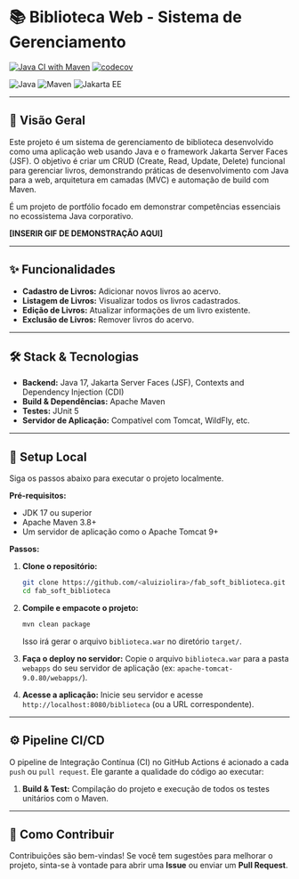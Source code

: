# 📚 Biblioteca Web - Sistema de Gerenciamento

[![Java CI with Maven](https://github.com/aluiziolira/fab_soft_biblioteca/actions/workflows/ci-build-test.yml/badge.svg)](https://github.com/aluiziolira/fab_soft_biblioteca/actions/workflows/ci-build-test.yml)
[![codecov](https://codecov.io/gh/aluiziolira/fab_soft_biblioteca/graph/badge.svg?token=SEU_TOKEN_CODECOV)](https://codecov.io/gh/aluiziolira/fab_soft_biblioteca)

![Java](https://img.shields.io/badge/Java-17-blue.svg) ![Maven](https://img.shields.io/badge/Maven-4.0.0-red.svg) ![Jakarta EE](https://img.shields.io/badge/Jakarta--EE-JSF-orange.svg)

---

## 📖 Visão Geral

Este projeto é um sistema de gerenciamento de biblioteca desenvolvido como uma aplicação web usando Java e o framework Jakarta Server Faces (JSF). O objetivo é criar um CRUD (Create, Read, Update, Delete) funcional para gerenciar livros, demonstrando práticas de desenvolvimento com Java para a web, arquitetura em camadas (MVC) e automação de build com Maven.

É um projeto de portfólio focado em demonstrar competências essenciais no ecossistema Java corporativo.

**[INSERIR GIF DE DEMONSTRAÇÃO AQUI]**

---

## ✨ Funcionalidades

- **Cadastro de Livros:** Adicionar novos livros ao acervo.
- **Listagem de Livros:** Visualizar todos os livros cadastrados.
- **Edição de Livros:** Atualizar informações de um livro existente.
- **Exclusão de Livros:** Remover livros do acervo.

---

## 🛠️ Stack & Tecnologias

- **Backend:** Java 17, Jakarta Server Faces (JSF), Contexts and Dependency Injection (CDI)
- **Build & Dependências:** Apache Maven
- **Testes:** JUnit 5
- **Servidor de Aplicação:** Compatível com Tomcat, WildFly, etc.

---

## 🚀 Setup Local

Siga os passos abaixo para executar o projeto localmente.

**Pré-requisitos:**
- JDK 17 ou superior
- Apache Maven 3.8+
- Um servidor de aplicação como o Apache Tomcat 9+

**Passos:**

1. **Clone o repositório:**
   ```bash
   git clone https://github.com/<aluiziolira>/fab_soft_biblioteca.git
   cd fab_soft_biblioteca
   ```

2. **Compile e empacote o projeto:**
   ```bash
   mvn clean package
   ```
   Isso irá gerar o arquivo `biblioteca.war` no diretório `target/`.

3. **Faça o deploy no servidor:**
   Copie o arquivo `biblioteca.war` para a pasta `webapps` do seu servidor de aplicação (ex: `apache-tomcat-9.0.80/webapps/`).

4. **Acesse a aplicação:**
   Inicie seu servidor e acesse `http://localhost:8080/biblioteca` (ou a URL correspondente).

---

## ⚙️ Pipeline CI/CD

O pipeline de Integração Contínua (CI) no GitHub Actions é acionado a cada `push` ou `pull request`. Ele garante a qualidade do código ao executar:

1.  **Build & Test:** Compilação do projeto e execução de todos os testes unitários com o Maven.

---

## 🤝 Como Contribuir

Contribuições são bem-vindas! Se você tem sugestões para melhorar o projeto, sinta-se à vontade para abrir uma **Issue** ou enviar um **Pull Request**.
